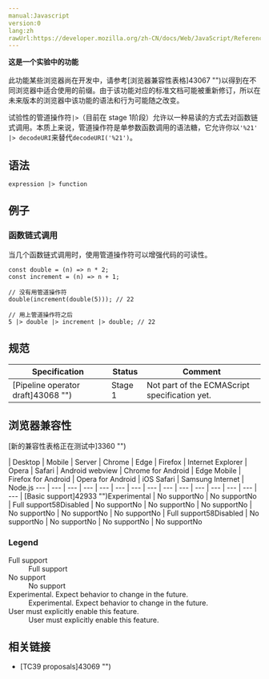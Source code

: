```yaml
---
manual:Javascript
version:0
lang:zh
rawUrl:https://developer.mozilla.org/zh-CN/docs/Web/JavaScript/Reference/Operators/%E7%AE%A1%E9%81%93%E6%93%8D%E4%BD%9C%E7%AC%A6#Browser_compatibility
---
```






**这是一个实验中的功能**<br></br>此功能某些浏览器尚在开发中，请参考[浏览器兼容性表格]43067 "")以得到在不同浏览器中适合使用的前缀。由于该功能对应的标准文档可能被重新修订，所以在未来版本的浏览器中该功能的语法和行为可能随之改变。





试验性的管道操作符`|>`（目前在 stage 1阶段）允许以一种易读的方式去对函数链式调用。本质上来说，管道操作符是单参数函数调用的语法糖，它允许你以`'%21' |> decodeURI`来替代`decodeURI('%21')`。


## 语法<a name="语法"></a>

```
expression |> function
```

## 例子<a name="例子"></a>

### 函数链式调用<a name="函数链式调用"></a>


当几个函数链式调用时，使用管道操作符可以增强代码的可读性。


```
const double = (n) => n * 2;
const increment = (n) => n + 1;

// 没有用管道操作符
double(increment(double(5))); // 22

// 用上管道操作符之后
5 |> double |> increment |> double; // 22
```

## 规范<a name="规范"></a>

Specification | Status | Comment 
 ---  |  ---  |  ---  | 
[Pipeline operator draft]43068 "") | Stage 1 | Not part of the ECMAScript specification yet. 


## 浏览器兼容性<a name="浏览器兼容性Edit"></a>
[新的兼容性表格正在测试中<i></i>]3360 "")

 | <abbr>Desktop<i></i></abbr> | <abbr>Mobile<i></i></abbr> | <abbr>Server<i></i></abbr> 
 | <abbr>Chrome<i></i></abbr> | <abbr>Edge<i></i></abbr> | <abbr>Firefox<i></i></abbr> | <abbr>Internet Explorer<i></i></abbr> | <abbr>Opera<i></i></abbr> | <abbr>Safari<i></i></abbr> | <abbr>Android webview<i></i></abbr> | <abbr>Chrome for Android<i></i></abbr> | <abbr>Edge Mobile<i></i></abbr> | <abbr>Firefox for Android<i></i></abbr> | <abbr>Opera for Android<i></i></abbr> | <abbr>iOS Safari<i></i></abbr> | <abbr>Samsung Internet<i></i></abbr> | <abbr>Node.js<i></i></abbr> 
 ---  |  ---  |  ---  |  ---  |  ---  |  ---  |  ---  |  ---  |  ---  |  ---  |  ---  |  ---  |  ---  |  ---  |  ---  | 
[Basic support]42933 "")<abbr>Experimental<i></i></abbr> | <abbr>No support</abbr>No | <abbr>No support</abbr>No | <abbr>Full support</abbr>58<abbr>Disabled<i></i></abbr> | <abbr>No support</abbr>No | <abbr>No support</abbr>No | <abbr>No support</abbr>No | <abbr>No support</abbr>No | <abbr>No support</abbr>No | <abbr>No support</abbr>No | <abbr>Full support</abbr>58<abbr>Disabled<i></i></abbr> | <abbr>No support</abbr>No | <abbr>No support</abbr>No | <abbr>No support</abbr>No | <abbr>No support</abbr>No 


### Legend<a name="Legend"></a>
<dl><dt id=''><abbr>Full support</abbr></dt><dd>Full support</dd><dt id=''><abbr>No support</abbr></dt><dd>No support</dd><dt id=''><abbr>Experimental. Expect behavior to change in the future.<i></i></abbr></dt><dd>Experimental. Expect behavior to change in the future.</dd><dt id=''><abbr>User must explicitly enable this feature.<i></i></abbr></dt><dd>User must explicitly enable this feature.</dd></dl>


## 相关链接<a name="相关链接"></a>

* [TC39 proposals]43069 "")



